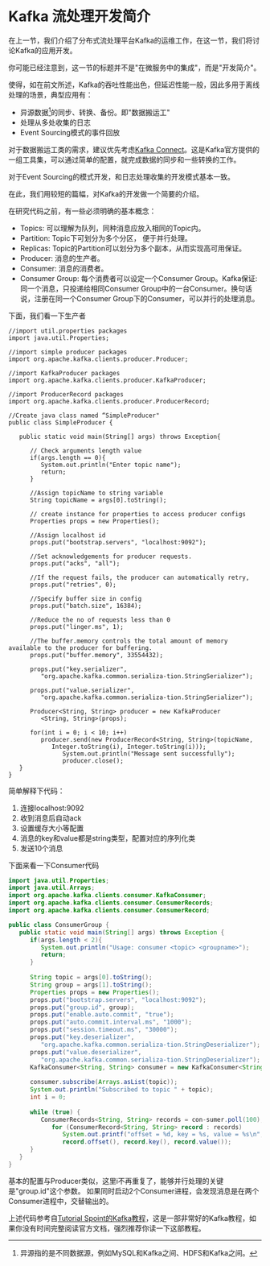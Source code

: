 # Kafka 流处理开发简介

在上一节，我们介绍了分布式流处理平台Kafka的运维工作，在这一节，我们将讨论Kafka的应用开发。

你可能已经注意到，这一节的标题并不是"在微服务中的集成"，而是"开发简介"。

使得，如在前文所述，Kafka的吞吐性能出色，但延迟性能一般，因此多用于离线处理的场景，典型应用有：
* 异源数据[^1]的同步、转换、备份。即"数据搬运工"
* 处理从多处收集的日志
* Event Sourcing模式的事件回放

对于数据搬运工类的需求，建议优先考虑[Kafka Connect](http://kafka.apache.org/documentation/#connect_overview)。这是Kafka官方提供的一组工具集，可以通过简单的配置，就完成数据的同步和一些转换的工作。

对于Event Sourcing的模式开发，和日志处理收集的开发模式基本一致。

在此，我们用较短的篇幅，对Kafka的开发做一个简要的介绍。

在研究代码之前，有一些必须明确的基本概念：
* Topics: 可以理解为队列，同种消息应放入相同的Topic内。
* Partition: Topic下可划分为多个分区， 便于并行处理。
* Replicas: Topic的Partition可以划分为多个副本，从而实现高可用保证。
* Producer: 消息的生产者。
* Consumer: 消息的消费者。
* Consumer Group: 每个消费者可以设定一个Consumer Group。Kafka保证: 同一个消息，只投递给相同Consumer Group中的一台Consumer。换句话说，注册在同一个Consumer Group下的Consumer，可以并行的处理消息。

下面，我们看一下生产者
```
//import util.properties packages
import java.util.Properties;

//import simple producer packages
import org.apache.kafka.clients.producer.Producer;

//import KafkaProducer packages
import org.apache.kafka.clients.producer.KafkaProducer;

//import ProducerRecord packages
import org.apache.kafka.clients.producer.ProducerRecord;

//Create java class named “SimpleProducer"
public class SimpleProducer {
   
   public static void main(String[] args) throws Exception{
      
      // Check arguments length value
      if(args.length == 0){
         System.out.println("Enter topic name");
         return;
      }
      
      //Assign topicName to string variable
      String topicName = args[0].toString();
      
      // create instance for properties to access producer configs   
      Properties props = new Properties();
      
      //Assign localhost id
      props.put("bootstrap.servers", "localhost:9092");
      
      //Set acknowledgements for producer requests.      
      props.put("acks", "all");
      
      //If the request fails, the producer can automatically retry,
      props.put("retries", 0);
      
      //Specify buffer size in config
      props.put("batch.size", 16384);
      
      //Reduce the no of requests less than 0   
      props.put("linger.ms", 1);
      
      //The buffer.memory controls the total amount of memory available to the producer for buffering.   
      props.put("buffer.memory", 33554432);
      
      props.put("key.serializer", 
         "org.apache.kafka.common.serializa-tion.StringSerializer");
         
      props.put("value.serializer", 
         "org.apache.kafka.common.serializa-tion.StringSerializer");
      
      Producer<String, String> producer = new KafkaProducer
         <String, String>(props);
            
      for(int i = 0; i < 10; i++)
         producer.send(new ProducerRecord<String, String>(topicName, 
            Integer.toString(i), Integer.toString(i)));
               System.out.println("Message sent successfully");
               producer.close();
   }
}

```

简单解释下代码：
1. 连接localhost:9092
1. 收到消息后自动ack
1. 设置缓存大小等配置
1. 消息的key和value都是string类型，配置对应的序列化类
1. 发送10个消息

下面来看一下Consumer代码
```java
import java.util.Properties;
import java.util.Arrays;
import org.apache.kafka.clients.consumer.KafkaConsumer;
import org.apache.kafka.clients.consumer.ConsumerRecords;
import org.apache.kafka.clients.consumer.ConsumerRecord;

public class ConsumerGroup {
   public static void main(String[] args) throws Exception {
      if(args.length < 2){
         System.out.println("Usage: consumer <topic> <groupname>");
         return;
      }
      
      String topic = args[0].toString();
      String group = args[1].toString();
      Properties props = new Properties();
      props.put("bootstrap.servers", "localhost:9092");
      props.put("group.id", group);
      props.put("enable.auto.commit", "true");
      props.put("auto.commit.interval.ms", "1000");
      props.put("session.timeout.ms", "30000");
      props.put("key.deserializer",          
         "org.apache.kafka.common.serializa-tion.StringDeserializer");
      props.put("value.deserializer", 
         "org.apache.kafka.common.serializa-tion.StringDeserializer");
      KafkaConsumer<String, String> consumer = new KafkaConsumer<String, String>(props);
      
      consumer.subscribe(Arrays.asList(topic));
      System.out.println("Subscribed to topic " + topic);
      int i = 0;
         
      while (true) {
         ConsumerRecords<String, String> records = con-sumer.poll(100);
            for (ConsumerRecord<String, String> record : records)
               System.out.printf("offset = %d, key = %s, value = %s\n", 
               record.offset(), record.key(), record.value());
      }     
   }  
}

```

基本的配置与Producer类似，这里i不再重复了，能够并行处理的关键是"group.id"这个参数。
如果同时启动2个Consumer进程，会发现消息是在两个Consumer进程中，交替输出的。

上述代码参考自[Tutorial Spoint的Kafka教程](https://www.tutorialspoint.com/apache_kafka/)，这是一部非常好的Kafka教程，如果你没有时间完整阅读官方文档，强烈推荐你读一下这部教程。

[^1]: 异源指的是不同数据源，例如MySQL和Kafka之间、HDFS和Kafka之间。
